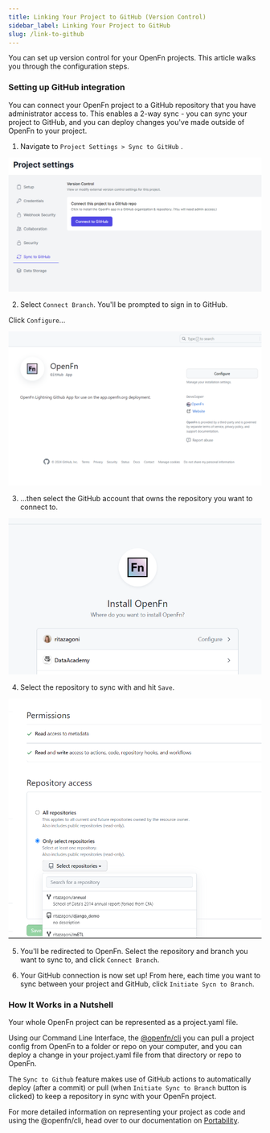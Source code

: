 ```yaml
---
title: Linking Your Project to GitHub (Version Control)
sidebar_label: Linking Your Project to GitHub
slug: /link-to-github
---
```


You can set up version control for your OpenFn projects. This article walks you
through the configuration steps.

### Setting up GitHub integration

You can connect your OpenFn project to a GitHub repository that you have
administrator access to. This enables a 2-way sync - you can sync your project
to GitHub, and you can deploy changes you've made outside of OpenFn to your
project.

1. Navigate to `Project Settings > Sync to GitHub` .

![Connect to GitHub](/img/lightning_connect_to_gh.png)

2. Select `Connect Branch`. You'll be prompted to sign in to GitHub.

Click `Configure`...

![Configure](/img/lightning_gh_configure.png)

3. ...then select the GitHub account that owns the repository you want to
   connect to.

![Install](/img/lightning_gh_install_openfn.png)

4. Select the repository to sync with and hit `Save`.

![Permissions](/img/lightning_gh_permissions.png)

5. You'll be redirected to OpenFn. Select the repository and branch you want to
   sync to, and click `Connect Branch`.

6. Your GitHub connection is now set up! From here, each time you want to sync
   between your project and GitHub, click `Initiate Sycn to Branch`.

### How It Works in a Nutshell

Your whole OpenFn project can be represented as a project.yaml file.

Using our Command Line Interface, the
[@openfn/cli](/documentation//deploy/portability#using-the-cli-to-deploy-or-describe-projects-projects-as-code)
you can pull a project config from OpenFn to a folder or repo on your computer,
and you can deploy a change in your project.yaml file from that directory or
repo to OpenFn.

The `Sync to Github` feature makes use of GitHub actions to automatically deploy
(after a commit) or pull (when `Initiate Sync to Branch` button is clicked) to
keep a repository in sync with your OpenFn project.

For more detailed information on representing your project as code and using the
@openfn/cli, head over to our documentation on
[Portability](/documentation//deploy/portability).